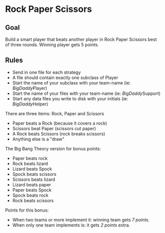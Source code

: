 Rock Paper Scissors
===================

Goal
----

Build a smart player that beats another player in Rock Paper Scissors best of
three rounds. Winning player gets 5 points.

Rules
-----

* Send in one file for each strategy
* A file should contain exactly one subclass of Player
* Start the name of your subclass with your team-name (ie: *BigDaddy*Player)
* Start the name of your files with your team-name (ie: *BigDaddy*Support)
* Start any data files you write to disk with your initials (ie: *BigDaddy*Helper)



There are three items: Rock, Paper and Scissors

* Paper beats a Rock (because it covers a rock)
* Scissors beat Paper (scissors cut paper)
* A Rock beats Scissors (rock breaks scissors)
* Anything else is a "draw"

The Big Bang Theory version for bonus points:

* Paper beats rock
* Rock beats lizard
* Lizard beats Spock
* Spock beats scissors
* Scissors beats lizard
* Lizard beats paper
* Paper beats Spock
* Spock beats rock
* Rock beats scissors

Points for this bonus:

* When two teams or more implement it: winning team gets *7 points*.
* When only one team implements is: it gets *2 points* extra.
